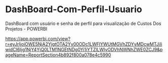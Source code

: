 # DashBoard-Com-Perfil-Usuario
DashBoard com usuário e senha de perfil para visualização de Custos Dos Projetos - POWERBI

https://app.powerbi.com/view?r=eyJrIjoiOWE5NjA2YjgtOTA2Yy00ODc1LWFlYWUtMGVhZDYyMDcwMTJiIiwidCI6Ijg1NjY4YjQ0LTM1NGEtNDg0Yi1iYTZlLWIyODVhNWNhZWE0ZCJ9&pageName=ReportSection4b892f800a078e4c5990
